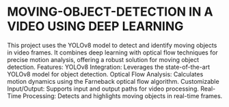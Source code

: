 # MOVING-OBJECT-DETECTION IN A VIDEO USING DEEP LEARNING
This project uses the YOLOv8 model to detect and identify moving objects in video frames. It combines deep learning with optical flow techniques for precise motion analysis, offering a robust solution for moving object detection.
Features:
YOLOv8 Integration: Leverages the state-of-the-art YOLOv8 model for object detection.
Optical Flow Analysis: Calculates motion dynamics using the Farneback optical flow algorithm.
Customizable Input/Output: Supports input and output paths for video processing.
Real-Time Processing: Detects and highlights moving objects in real-time frames.
